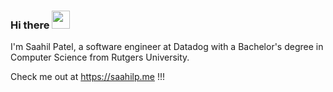 ### Hi there  <img src="https://github.com/TheDudeThatCode/TheDudeThatCode/blob/master/Assets/Hi.gif" width="29px">
I'm Saahil Patel, a software engineer at Datadog with a Bachelor's degree in Computer Science from Rutgers University.

Check me out at https://saahilp.me !!!

